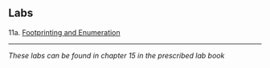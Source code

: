 ## Labs

11a. [Footprinting and Enumeration](https://vimeo.com/230870251/1e37b9314f)  

___
*These labs can be found in chapter 15 in the prescribed lab book* 

